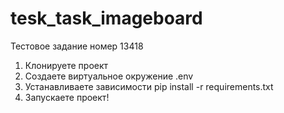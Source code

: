 # tesk_task_imageboard
Тестовое задание номер 13418

1. Клонируете проект
2. Создаете виртуальное окружение .env
3. Устанавливаете зависимости pip install -r requirements.txt
4. Запускаете проект!

